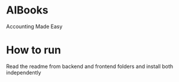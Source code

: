 # AIBooks
Accounting Made Easy



<h1>How to run</h1>
Read the readme from backend and frontend folders and install both independently